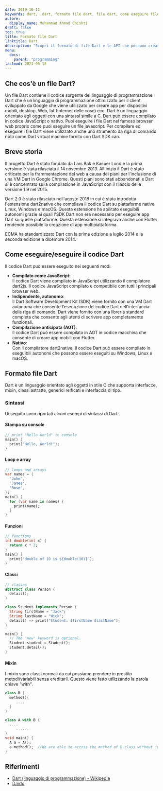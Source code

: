 ```yaml
---
date: 2019-10-11
keywords: dart, .dart, formato file dart, file dart, come eseguire file dart, estensione .dart
autore:
  display_name: Muhammad Ahmad Chishti
draft: false
toc: true
title: Formato file Dart
linktitle: Dart
description: "Scopri il formato di file Dart e le API che possono creare e aprire file Dart."
menu:
  docs:
    parent: "programming"
lastmod: 2021-05-18
---
```


## Che cos'è un file Dart? ##

Un file Dart contiene il codice sorgente del linguaggio di programmazione Dart che è un linguaggio di programmazione ottimizzato per il client sviluppato da Google che viene utilizzato per creare app per dispositivi mobili, desktop, Web, Iot (Internet delle cose) ecc. Dart è un linguaggio orientato agli oggetti con una sintassi simile a C. Dart può essere compilato in codice JavaScript o nativo. Puoi eseguire i file Dart nel famoso browser web proprio come puoi eseguire un file javascript. Per compilare ed eseguire i file Dart viene utilizzato anche uno strumento da riga di comando noto come Dart virtual machine fornito con Dart SDK can.

## Breve storia ##

Il progetto Dart è stato fondato da Lars Bak e Kasper Lund e la prima versione è stata rilasciata il 14 novembre 2013. All'inizio il Dart è stato criticato per la frammentazione del web a causa dei piani per l'inclusione di una VM Dart in Google Chrome. Questi piani sono stati abbandonati e Dart si è concentrato sulla compilazione in JavaScript con il rilascio della versione 1.9 nel 2015.

Dart 2.0 è stato rilasciato nell'agosto 2018 in cui è stata introdotta l'estensione dart2native che compilava il codice Dart su piattaforme native Linux, Windows e macOS. Questa estensione ha abilitato eseguibili autonomi grazie ai quali l'SDK Dart non era necessario per eseguire app Dart su quelle piattaforme. Questa estensione si integrava anche con Flutter rendendo possibile la creazione di app multipiattaforma.

ECMA ha standardizzato Dart con la prima edizione a luglio 2014 e la seconda edizione a dicembre 2014.


## Come eseguire/eseguire il codice Dart ##

Il codice Dart può essere eseguito nei seguenti modi:

- **Compilato come JavaScript**:</br> Il codice Dart viene compilato in JavaScript utilizzando il compilatore dart2js. Il codice JavaScript compilato è compatibile con tutti i principali browser web.
- **Indipendente, autonomo**:</br> Il Dart Software Development Kit (SDK) viene fornito con una VM Dart autonoma che consente l'esecuzione del codice Dart nell'interfaccia della riga di comando. Dart viene fornito con una libreria standard completa che consente agli utenti di scrivere app completamente funzionali.
- **Compilazione anticipata (AOT)**:</br> Il codice Dart può essere compilato in AOT in codice macchina che consente di creare app mobili con Flutter.
- **Nativo**:</br> Con il compilatore dart2native, il codice Dart può essere compilato in eseguibili autonomi che possono essere eseguiti su Windows, Linux e macOS.

## Formato file Dart ##

Dart è un linguaggio orientato agli oggetti in stile C che supporta interfacce, mixin, classi astratte, generici reificati e interfaccia di tipo.

### Sintassi ###

Di seguito sono riportati alcuni esempi di sintassi di Dart.

#### Stampa su console ####

```dart
// print "Hello World" to console
main() {
  print("Hello, World!");
}
```

#### Loop e array ####

```dart
// loops and arrays
var names = {
  'John',
  'James',
  'Rose',
};
main() {
  for (var name in names) {
    print(name);
  }
}
```

#### Funzioni ####

```dart
// functions
int double(int x) {
  return x * 2;
}
main() {
  print("double of 10 is ${double(10)}");
}
```

#### Classi ####

```dart
// classes
abstract class Person {
  detail();
}

class Student implements Person {
  String firstName = "Jack";
  String lastName = "Wick";
  detail() => print("Student: $firstName $lastName");
}

main() {
  // The 'new' keyword is optional.
  Student student = Student();
  student.detail();
}
```

#### Mixin ####

I mixin sono classi normali da cui possiamo prendere in prestito metodi/variabili senza ereditarli. Questo viene fatto utilizzando la parola chiave *"with"*.

```dart
class B {  
  method(){
     ....
  }
}

class A with B {
  ....
     ......
}
void main() {
  A a = A();
  a.method();  //We are able to access the method of B class without inheriting from it.
}
```

## Riferimenti ##

- [Dart (linguaggio di programmazione) - Wikipedia](https://en.wikipedia.org/wiki/Dart_(programming_language))
- [Dardo](https://dart.dev/)

